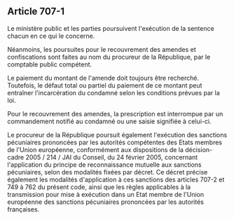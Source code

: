 Article 707-1
----
Le ministère public et les parties poursuivent l'exécution de la sentence chacun
en ce qui le concerne.

Néanmoins, les poursuites pour le recouvrement des amendes et confiscations sont
faites au nom du procureur de la République, par le comptable public compétent.

Le paiement du montant de l'amende doit toujours être recherché. Toutefois, le
défaut total ou partiel du paiement de ce montant peut entraîner l'incarcération
du condamné selon les conditions prévues par la loi.

Pour le recouvrement des amendes, la prescription est interrompue par un
commandement notifié au condamné ou une saisie signifiée à celui-ci.

Le procureur de la République poursuit également l'exécution des sanctions
pécuniaires prononcées par les autorités compétentes des Etats membres de
l'Union européenne, conformément aux dispositions de la décision-cadre 2005 /
214 / JAI du Conseil, du 24 février 2005, concernant l'application du principe
de reconnaissance mutuelle aux sanctions pécuniaires, selon des modalités fixées
par décret. Ce décret précise également les modalités d'application à ces
sanctions des articles 707-2 et 749 à 762 du présent code, ainsi que les règles
applicables à la transmission pour mise à exécution dans un Etat membre de
l'Union européenne des sanctions pécuniaires prononcées par les autorités
françaises.
